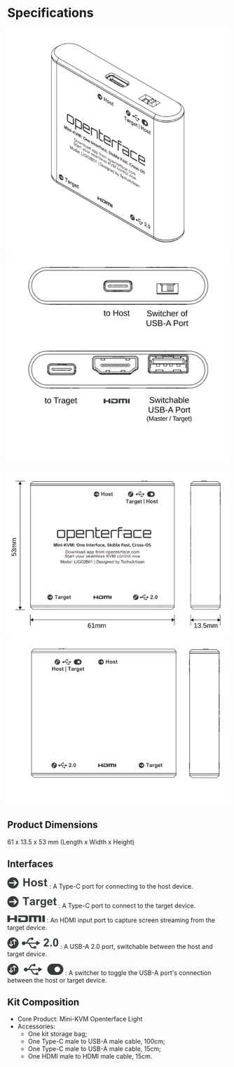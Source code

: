 # Specifications

![Type-C to Host](images/product/lig-side.svg)
![Type-C to Host](images/product/lig-top.svg)

![Type-C to Host](images/product/lig-front.svg)
![Type-C to Host](images/product/lig-back.svg)

## Product Dimensions
61 x 13.5 x 53 mm (Length x Width x Height)

## Interfaces
![Type-C to Host](images/type-c-to-host-2.svg)
:   A Type-C port for connecting to the host device.

![Type-C to Target](images/type-c-to-target-2.svg)
:   A Type-C port to connect to the target device.

![HDMI Port](images/hdmi-port-2.svg)
:   An HDMI input port to capture screen streaming from the target device.

![Switchable USB-A Port](images/switchable-usb-a-port-2.svg)
:   A USB-A 2.0 port, switchable between the host and target device.

![Switcher](images/switcher-2.svg)
:   A switcher to toggle the USB-A port's connection between the host or target device.

## Kit Composition
* Core Product: Mini-KVM Openterface Light
* Accessories:
	+ One kit storage bag;
	+ One Type-C male to USB-A male cable, 100cm;
	+ One Type-C male to USB-A male cable, 15cm;
	+ One HDMI male to HDMI male cable, 15cm.